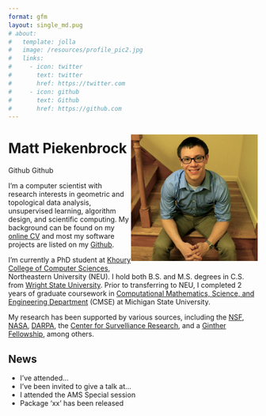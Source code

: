 ```yaml
---
format: gfm
layout: single_md.pug
# about:
#   template: jolla
#   image: /resources/profile_pic2.jpg
#   links:
#     - icon: twitter
#       text: twitter
#       href: https://twitter.com
#     - icon: github
#       text: Github
#       href: https://github.com
---
```


<!-- :::{.flex .justify-between .mx-auto} -->

<div class="pl-6" style="float: right;">

<img src="../resources/profile_pic2.jpeg"
class="rounded-lg object-cover" style="max-width: 16rem;"
alt="Profile picture" />

</div>

<h1 class="mb-1">
Matt Piekenbrock
</h1>

<div class="my-1">

<span class="bg-neutral-300 text-black text-xs px-1 rounded-xs mr-1 min-w-0"
style="white-space: nowrap; padding-top: 0.15em !important; padding-bottom: 0.15em !important">Github</span>
<span class="bg-neutral-300 text-black text-xs px-1 rounded-xs mr-1 min-w-0"
style="white-space: nowrap; padding-top: 0.15em !important; padding-bottom: 0.15em !important">Github</span>

</div>

<div class="prose-sm text-justify">

I’m a computer scientist with research interests in geometric and
topological data analysis, unsupervised learning, algorithm design, and
scientific computing. My background can be found on my [online
CV](https://mattpiekenbrock.com/cv) and most my software projects are
listed on my [Github](https://github.com/peekxc).

I’m currently a PhD student at [Khoury College of Computer
Sciences](https://www.khoury.northeastern.edu/), Northeastern University
(NEU). I hold both B.S. and M.S. degrees in C.S. from [Wright State
University](https://www.wright.edu/). Prior to transferring to NEU, I
completed 2 years of graduate coursework in [Computational Mathematics,
Science, and Engineering Department](https://cmse.msu.edu/) (CMSE) at
Michigan State University.

My research has been supported by various sources, including the
[NSF](https://www.nsf.gov/), [NASA](https://www.nasa.gov/),
[DARPA](https://www.darpa.mil/), the [Center for Survelliance
Research](https://www.wright.edu/center-for-surveillance-research/our-members),
and a [Ginther
Fellowship](https://givingto.msu.edu/stories/500k-endowment-creates-first-grad-fellowship-in-cmse),
among others.

</div>

<!-- ::: -->

<div class="prose-md">

<!-- I enjoy learning about open-ended areas of learning theory and data analysis, including topics such as unsupervised learning, clustering, dimensionality reduction, estimation theory, and so on. I'm also a [modern C++](https://github.com/isocpp/CppCoreGuidelines/blob/master/CppCoreGuidelines.md#abstract) enthusiast, and believer in [functional programming](https://en.wikipedia.org/wiki/Functional_programming), and a fervent supporter of open source software.  -->

</div>

## News

<div class="list-disc">

- I’ve attended…
- I’ve been invited to give a talk at…
- I attended the AMS Special session
- Package ‘xx’ has been released

</div>
